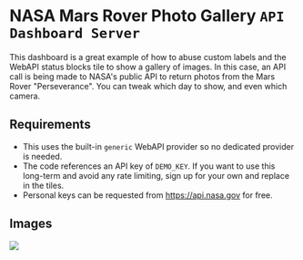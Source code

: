 # NASA Mars Rover Photo Gallery `API` `Dashboard Server`

This dashboard is a great example of how to abuse custom labels and the WebAPI status blocks tile to show a gallery of images. In this case, an API call is being made to NASA's public API to return photos from the Mars Rover "Perseverance". You can tweak which day to show, and even which camera.

## Requirements

- This uses the built-in `generic` WebAPI provider so no dedicated provider is needed.
- The code references an API key of `DEMO_KEY`. If you want to use this long-term and avoid any rate limiting, sign up for your own and replace in the tiles.
- Personal keys can be requested from https://api.nasa.gov for free.
 
## Images
![](https://github.com/squaredup/samples/blob/master/dashboards/nasa-photo-gallery/images/screenshot.png?raw=true)